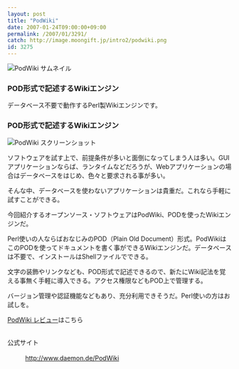 ```yaml
---
layout: post
title: "PodWiki"
date: 2007-01-24T09:00:00+09:00
permalink: /2007/01/3291/
catch: http://image.moongift.jp/intro2/podwiki.png
id: 3275
---
```

 ![PodWiki サムネイル](http://image.moongift.jp/intro2/podwiki.t.png "PodWiki サムネイル")
  

### POD形式で記述するWikiエンジン
  
データベース不要で動作するPerl製Wikiエンジンです。  
<!--more-->  

### POD形式で記述するWikiエンジン
  

![PodWiki スクリーンショット](http://image.moongift.jp/intro2/podwiki.png "PodWiki スクリーンショット")

  

ソフトウェアを試す上で、前提条件が多いと面倒になってしまう人は多い。GUIアプリケーションならば、ランタイムなどだろうが、Webアプリケーションの場合はデータベースをはじめ、色々と要求される事が多い。

  

そんな中、データベースを使わないアプリケーションは貴重だ。これなら手軽に試すことができる。

  

今回紹介するオープンソース・ソフトウェアはPodWiki、PODを使ったWikiエンジンだ。

  

Perl使いの人ならばおなじみのPOD（Plain Old Document）形式。PodWikiはこのPODを使ってドキュメントを書く事ができるWikiエンジンだ。データベースは不要で、インストールはShellファイルでできる。

  

文字の装飾やリンクなども、POD形式で記述できるので、新たにWiki記法を覚える事無く手軽に導入できる。アクセス権限などもPOD上で管理する。

  

バージョン管理や認証機能などもあり、充分利用できそうだ。Perl使いの方はお試しを。

  

[PodWiki レビュー](http://oss.moongift.jp/review/i-3293.html)はこちら

  
<dl>
<br><dt>公式サイト</dt>
<br><dd><a href="http://www.daemon.de/PodWiki" target="_blank">http://www.daemon.de/PodWiki</a></dd>
<br>
</dl>
